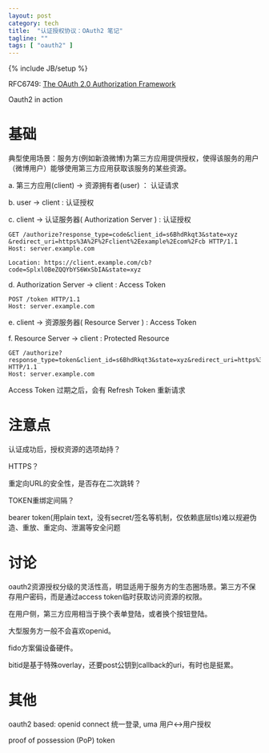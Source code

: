 ```yaml
---
layout: post
category: tech
title:  "认证授权协议：OAuth2 笔记"
tagline: ""
tags: [ "oauth2" ] 
---
```

{% include JB/setup %}

RFC6749: [The OAuth 2.0 Authorization Framework](https://tools.ietf.org/html/rfc6749)

Oauth2 in action

# 基础

典型使用场景：服务方(例如新浪微博)为第三方应用提供授权，使得该服务的用户（微博用户）能够使用第三方应用获取该服务的某些资源。


a. 第三方应用(client) -> 资源拥有者(user) ： 认证请求

b. user -> client : 认证授权

c. client -> 认证服务器( Authorization Server ) : 认证授权

    GET /authorize?response_type=code&client_id=s6BhdRkqt3&state=xyz
    &redirect_uri=https%3A%2F%2Fclient%2Eexample%2Ecom%2Fcb HTTP/1.1
    Host: server.example.com

    Location: https://client.example.com/cb?code=SplxlOBeZQQYbYS6WxSbIA&state=xyz

d.  Authorization Server -> client : Access Token 

    POST /token HTTP/1.1
    Host: server.example.com

e.  client -> 资源服务器( Resource Server ) : Access Token

f.  Resource Server -> client : Protected Resource

    GET /authorize?response_type=token&client_id=s6BhdRkqt3&state=xyz&redirect_uri=https%3A%2F%2Fclient%2Eexample%2Ecom%2Fcb HTTP/1.1
    Host: server.example.com


Access Token 过期之后，会有 Refresh Token 重新请求

# 注意点

认证成功后，授权资源的选项劫持？

HTTPS？

重定向URL的安全性，是否存在二次跳转？

TOKEN重绑定间隔？

bearer token(用plain text，没有secret/签名等机制，仅依赖底层tls)难以规避伪造、重放、重定向、泄漏等安全问题

# 讨论

oauth2资源授权分级的灵活性高，明显适用于服务方的生态圈场景。第三方不保存用户密码，而是通过access token临时获取访问资源的权限。

在用户侧，第三方应用相当于换个表单登陆，或者换个按钮登陆。

大型服务方一般不会喜欢openid。

fido方案偏设备硬件。

bitid是基于特殊overlay，还要post公钥到callback的uri，有时也是挺累。

# 其他

oauth2 based: openid connect 统一登录, uma 用户<->用户授权

proof of possession (PoP) token
